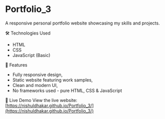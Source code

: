 # Portfolio_3
A responsive personal portfolio website showcasing my skills and projects.

🛠️ Technologies Used
- HTML
- CSS
- JavaScript (Basic)

 🌟 Features
- Fully responsive design,
- Static website featuring work samples,
- Clean and modern UI,
- No frameworks used - pure HTML, CSS & JavaScript

🚀 Live Demo
View the live website: [https://nishuldhakar.github.io/Portfolio_3/](https://nishuldhakar.github.io/Portfolio_3/)
